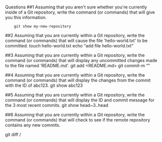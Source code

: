 Questions
##1 
Assuming that you aren't sure whether you're currently inside of a Git repository, write the command (or commands) that will give you this information.
	
		git show my-new-repository

##2 
Assuming that you are currently within a Git repository, write the command (or commands) that will cause the file 'hello-world.txt' to be committed.
		touch hello-world.txt
		echo “add file hello-world.txt”

##3
Assuming that you are currently within a Git repository, write the command (or commands) that will display any uncommitted changes made to the file named ‘README.md'.
		git add <README.md>
		git commit-m “<commit changes>”

##4
Assuming that you are currently within a Git repository, write the command (or commands) that will display the changes from the commit with the ID of abc123.
		git show abc123

##5
Assuming that you are currently within a Git repository, write the command (or commands) that will display the ID and commit message for the 3 most recent commits.
		git show head~3..head


##6
Assuming that you are currently within a Git repository, write the command (or commands) that will check to see if the remote repository contains any new commits.
    
git diff <my-new-repository>/<master>
